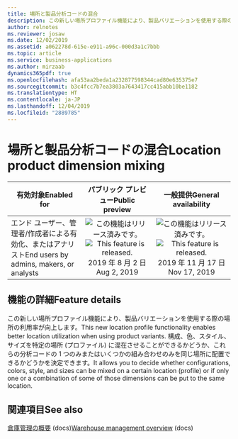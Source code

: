 ```yaml
---
title: 場所と製品分析コードの混合
description: この新しい場所プロファイル機能により、製品バリエーションを使用する際の場所の利用率が向上します。
author: relnotes
ms.reviewer: josaw
ms.date: 12/02/2019
ms.assetid: a062278d-615e-e911-a96c-000d3a1c7bbb
ms.topic: article
ms.service: business-applications
ms.author: mirzaab
dynamics365pdf: true
ms.openlocfilehash: afa53aa2beda1a232877598344cad80e635375e7
ms.sourcegitcommit: b3c4fcc7b7ea3803a7643417cc415abb10be1182
ms.translationtype: HT
ms.contentlocale: ja-JP
ms.lasthandoff: 12/04/2019
ms.locfileid: "2889785"
---
```

# <a name="location-product-dimension-mixing"></a><span data-ttu-id="22ebd-103">場所と製品分析コードの混合</span><span class="sxs-lookup"><span data-stu-id="22ebd-103">Location product dimension mixing</span></span>


| <span data-ttu-id="22ebd-104">有効対象</span><span class="sxs-lookup"><span data-stu-id="22ebd-104">Enabled for</span></span>    |  <span data-ttu-id="22ebd-105">パブリック プレビュー</span><span class="sxs-lookup"><span data-stu-id="22ebd-105">Public preview</span></span> | <span data-ttu-id="22ebd-106">一般提供</span><span class="sxs-lookup"><span data-stu-id="22ebd-106">General availability</span></span> | 
| ---------- | :----------: |:----------: |
|<span data-ttu-id="22ebd-107">エンド ユーザー、管理者/作成者による有効化、またはアナリスト</span><span class="sxs-lookup"><span data-stu-id="22ebd-107">End users by admins, makers, or analysts</span></span>|<span data-ttu-id="22ebd-108">![この機能はリリース済みです。](/dynamics365-release-plan/media/green-checkmark.png "この機能はリリース済みです。")</span><span class="sxs-lookup"><span data-stu-id="22ebd-108">![This feature is released.](/dynamics365-release-plan/media/green-checkmark.png "This feature is released.")</span></span> <span data-ttu-id="22ebd-109">2019 年 8 月 2 日</span><span class="sxs-lookup"><span data-stu-id="22ebd-109">Aug 2, 2019</span></span>| <span data-ttu-id="22ebd-110">![この機能はリリース済みです。](/dynamics365-release-plan/media/green-checkmark.png "この機能はリリース済みです。")</span><span class="sxs-lookup"><span data-stu-id="22ebd-110">![This feature is released.](/dynamics365-release-plan/media/green-checkmark.png "This feature is released.")</span></span> <span data-ttu-id="22ebd-111">2019 年 11 月 17 日</span><span class="sxs-lookup"><span data-stu-id="22ebd-111">Nov 17, 2019</span></span>|






## <a name="feature-details"></a><span data-ttu-id="22ebd-112">機能の詳細</span><span class="sxs-lookup"><span data-stu-id="22ebd-112">Feature details</span></span>
<!--feature detail start -->
<span data-ttu-id="22ebd-113">この新しい場所プロファイル機能により、製品バリエーションを使用する際の場所の利用率が向上します。</span><span class="sxs-lookup"><span data-stu-id="22ebd-113">This new location profile functionality enables better location utilization when using product variants.</span></span> <span data-ttu-id="22ebd-114">構成、色、スタイル、サイズを特定の場所 (プロファイル) に混在させることができるかどうか、これらの分析コードの 1 つのみまたはいくつかの組み合わせのみを同じ場所に配置できるかどうかを決定できます。</span><span class="sxs-lookup"><span data-stu-id="22ebd-114">It allows you to decide whether configurations, colors, style, and sizes can be mixed on a certain location (profile) or if only one or a combination of some of those dimensions can be put to the same location.</span></span>
<!--feature detail end -->










## <a name="see-also"></a><span data-ttu-id="22ebd-115">関連項目</span><span class="sxs-lookup"><span data-stu-id="22ebd-115">See also</span></span>

<span data-ttu-id="22ebd-116">[倉庫管理の概要](https://docs.microsoft.com/dynamics365/supply-chain/warehousing/warehouse-management-overview) (docs)</span><span class="sxs-lookup"><span data-stu-id="22ebd-116">[Warehouse management overview](https://docs.microsoft.com/dynamics365/supply-chain/warehousing/warehouse-management-overview) (docs)</span></span>

